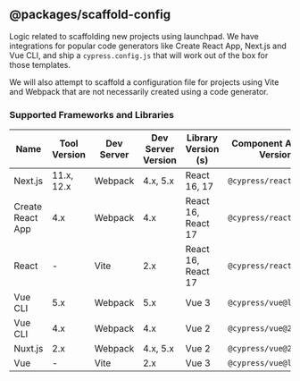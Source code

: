 ## @packages/scaffold-config

Logic related to scaffolding new projects using launchpad. We have integrations for popular code generators like Create React App, Next.js and Vue CLI, and ship a `cypress.config.js` that will work out of the box for those templates.

We will also attempt to scaffold a configuration file for projects using Vite and Webpack that are not necessarily created using a code generator.

### Supported Frameworks and Libraries

| Name | Tool Version | Dev Server | Dev Server Version | Library Version (s) | Component Adaptor Version | Example Project
| --- | ---- | ---- | --- | ---- | ---- | --- |
| Next.js | 11.x, 12.x | Webpack | 4.x, 5.x | React 16, 17 | `@cypress/react@latest` | [Link](../../system-tests/projects/pristine-nextjs-configured)
| Create React App | 4.x | Webpack | 4.x | React 16, React 17 | `@cypress/react@latest` | [Link](../../system-tests/projects/pristine-create-react-app-js)
| React | - | Vite | 2.x | React 16, React 17 | `@cypress/react@latest` 
| Vue CLI | 5.x | Webpack | 5.x | Vue 3 | `@cypress/vue@latest`
| Vue CLI | 4.x | Webpack | 4.x | Vue 2 | `@cypress/vue@2.0.4` | [Link](../../system-tests/projects/pristine-vuecli-vue2-configured)
| Nuxt.js | 2.x | Webpack | 4.x, 5.x | Vue 2 | `@cypress/vue@2.0.4` | [Link](../../system-tests/projects/pristine-nuxtjs-vue2-configured)
| Vue | - | Vite | 2.x | Vue 3 | `@cypress/vue@latest` 